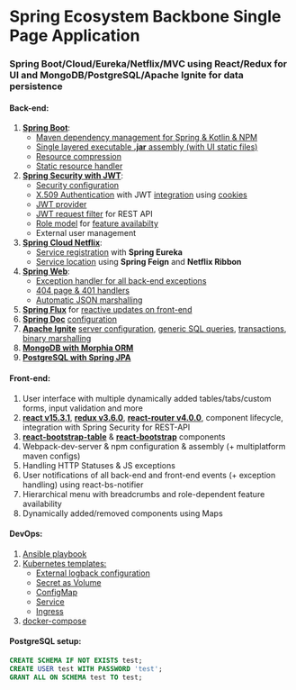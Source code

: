 # Spring Ecosystem Backbone Single Page Application
### Spring Boot/Cloud/Eureka/Netflix/MVC using React/Redux for UI and MongoDB/PostgreSQL/Apache Ignite for data persistence

#### Back-end:
1. [**Spring Boot**](https://spring.io/projects/spring-boot): 
    -   [Maven dependency management for Spring & Kotlin & NPM](https://github.com/dredwardhyde/addressbook/blob/master/addressbook-main/pom.xml)
    -   [Single layered executable **.jar** assembly (with UI static files)](https://github.com/dredwardhyde/addressbook/blob/master/addressbook-main/pom.xml)
    -   [Resource compression](https://github.com/dredwardhyde/addressbook/blob/master/addressbook-main/src/main/resources/application.yml#L5)  
    -   [Static resource handler](https://github.com/dredwardhyde/addressbook/blob/master/addressbook-main/src/main/kotlin/com/addressbook/configurations/WebConfiguration.kt)
2.  [**Spring Security with JWT**](https://spring.io/projects/spring-security):
    -   [Security configuration](https://github.com/dredwardhyde/addressbook/blob/master/addressbook-main/src/main/kotlin/com/addressbook/security/SecurityConfiguration.kt)  
    -   [X.509 Authentication](https://github.com/dredwardhyde/addressbook/blob/master/addressbook-main/src/main/resources/application.yml#L10) with JWT [integration](https://github.com/dredwardhyde/addressbook/blob/master/addressbook-main/src/main/kotlin/com/addressbook/index/IndexWebController.kt#L37) using [cookies](https://github.com/dredwardhyde/addressbook/blob/master/addressbook-main/src/main/react/src/Common/Utils.js#L50)
    -   [JWT provider](https://github.com/dredwardhyde/addressbook/blob/master/addressbook-main/src/main/kotlin/com/addressbook/security/JwtProvider.kt)
    -   [JWT request filter](https://github.com/dredwardhyde/addressbook/blob/master/addressbook-main/src/main/kotlin/com/addressbook/security/JwtFilter.kt) for REST API
    -   [Role model](https://github.com/dredwardhyde/addressbook/blob/master/addressbook-main/src/main/kotlin/com/addressbook/dao/UserCreator.kt) for [feature availabilty](https://github.com/dredwardhyde/addressbook/blob/master/addressbook-main/src/main/kotlin/com/addressbook/dao/MenuCreator.kt)
    -   External user management
3.  [**Spring Cloud Netflix**](https://spring.io/projects/spring-cloud-netflix):
    -   [Service registration](https://github.com/dredwardhyde/addressbook/blob/master/addressbook-common/src/main/kotlin/com/addressbook/AddressBookDAO.kt) with **Spring Eureka**
    -   [Service location](https://github.com/dredwardhyde/addressbook/blob/master/addressbook-main/src/main/kotlin/com/addressbook/dao/DaoClient.kt) using **Spring Feign** and **Netflix Ribbon**
4. [**Spring Web**](https://docs.spring.io/spring/docs/current/spring-framework-reference/web.html):
    -   [Exception handler for all back-end exceptions](https://github.com/dredwardhyde/addressbook/blob/master/addressbook-main/src/main/kotlin/com/addressbook/rest/MainController.kt#L132)
    -   [404 page & 401 handlers](https://github.com/dredwardhyde/addressbook/blob/master/addressbook-main/src/main/kotlin/com/addressbook/rest/ErrorWebController.kt)  
    -   [Automatic JSON marshalling](https://github.com/dredwardhyde/addressbook/blob/master/addressbook-main/src/main/kotlin/com/addressbook/configurations/RootConfiguration.kt)
5.  [**Spring Flux**](https://docs.spring.io/spring/docs/current/spring-framework-reference/web-reactive.html) for [reactive updates on front-end](https://github.com/dredwardhyde/addressbook/blob/master/addressbook-main/src/main/kotlin/com/addressbook/services/JVMStateService.kt)
6.  [**Spring Doc**](https://springfox.github.io/springfox/docs/current/) [configuration](https://github.com/dredwardhyde/addressbook/blob/master/addressbook-main/src/main/kotlin/com/addressbook/configurations/RootConfiguration.kt#L20) 
7.  [**Apache Ignite**](https://apacheignite.readme.io/docs) [server configuration](https://github.com/dredwardhyde/addressbook/blob/master/ignite-server/src/main/kotlin/com/addressbook/server/dao/DAO.kt#L37), [generic SQL queries](https://github.com/dredwardhyde/addressbook/blob/master/ignite-server/src/main/kotlin/com/addressbook/server/dao/DAO.kt#L262), [transactions](https://github.com/dredwardhyde/addressbook/blob/master/ignite-server/src/main/kotlin/com/addressbook/server/dao/DAO.kt#L109), [binary marshalling](https://github.com/dredwardhyde/addressbook/blob/master/addressbook-common/src/main/kotlin/com/addressbook/model/AddressBookEntities.kt#L17)
8.  [**MongoDB with Morphia ORM**](https://github.com/dredwardhyde/addressbook/blob/master/mongo-server/src/main/kotlin/com/addressbook/server/dao/DAO.kt)  
9.  [**PostgreSQL with Spring JPA**](https://github.com/dredwardhyde/addressbook/blob/master/postgre-server/src/main/kotlin/com/addressbook/server/dao/DAO.kt)  

#### Front-end:
1.  User interface with multiple dynamically added tables/tabs/custom forms, input validation and more
2.  [**react v15.3.1**](https://reactjs.org/blog/2016/04/07/react-v15.html), [**redux v3.6.0**](https://react-redux.js.org/), [**react-router v4.0.0**](https://reacttraining.com/react-router/web/guides/quick-start), component lifecycle, integration with Spring Security for REST-API
3.  [**react-bootstrap-table**](http://allenfang.github.io/react-bootstrap-table/) & [**react-bootstrap**](https://react-bootstrap.github.io/components/table/) components
4.  Webpack-dev-server & npm configuration & assembly (+ multiplatform maven configs)
5.  Handling HTTP Statuses & JS exceptions
6.  User notifications of all back-end and front-end events (+ exception handling) using react-bs-notifier
7.  Hierarchical menu with breadcrumbs and role-dependent feature availability
8.  Dynamically added/removed components using Maps

#### DevOps:
1.  [Ansible playbook](https://github.com/dredwardhyde/addressbook/tree/master/devops/ansible)  
2.  [Kubernetes templates:](https://github.com/dredwardhyde/addressbook/tree/master/devops/templates)
    - [External logback configuration](https://github.com/dredwardhyde/addressbook/blob/master/devops/templates/web/cm-web-logback.yaml)
    - [Secret as Volume](https://github.com/dredwardhyde/addressbook/blob/master/devops/templates/web/cm-web-logback.yaml)
    - [ConfigMap](https://github.com/dredwardhyde/addressbook/blob/master/devops/templates/web/cm-web-app-settings.yaml)
    - [Service](https://github.com/dredwardhyde/addressbook/blob/master/devops/templates/web/svc-web-api.yaml)
    - [Ingress](https://github.com/dredwardhyde/addressbook/blob/master/devops/templates/web/web-ingress.yaml)
3.  [docker-compose](https://github.com/dredwardhyde/addressbook/blob/master/devops/docker-compose-ignite.yml)

#### PostgreSQL setup:
```sql
CREATE SCHEMA IF NOT EXISTS test;
CREATE USER test WITH PASSWORD 'test';
GRANT ALL ON SCHEMA test TO test;
```

